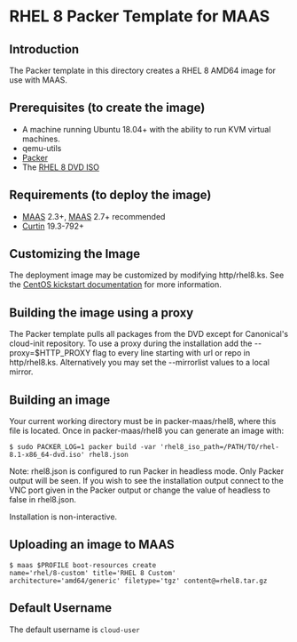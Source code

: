 # RHEL 8 Packer Template for MAAS

## Introduction
The Packer template in this directory creates a RHEL 8 AMD64 image for use with MAAS.

## Prerequisites (to create the image)

* A machine running Ubuntu 18.04+ with the ability to run KVM virtual machines.
* qemu-utils
* [Packer](https://www.packer.io/intro/getting-started/install.html)
* The [RHEL 8 DVD ISO](https://developers.redhat.com/products/rhel/download)

## Requirements (to deploy the image)

* [MAAS](https://maas.io) 2.3+, [MAAS](https://maas.io) 2.7+ recommended
* [Curtin](https://launchpad.net/curtin) 19.3-792+

## Customizing the Image
The deployment image may be customized by modifying http/rhel8.ks. See the [CentOS kickstart documentation](https://docs.centos.org/en-US/centos/install-guide/Kickstart2/) for more information.

## Building the image using a proxy
The Packer template pulls all packages from the DVD except for Canonical's
cloud-init repository. To use a proxy during the installation add the
--proxy=$HTTP_PROXY flag to every line starting with url or repo in
http/rhel8.ks. Alternatively you may set the --mirrorlist values to a
local mirror.

## Building an image
Your current working directory must be in packer-maas/rhel8, where this file
is located. Once in packer-maas/rhel8 you can generate an image with:

```
$ sudo PACKER_LOG=1 packer build -var 'rhel8_iso_path=/PATH/TO/rhel-8.1-x86_64-dvd.iso' rhel8.json
```

Note: rhel8.json is configured to run Packer in headless mode. Only Packer
output will be seen. If you wish to see the installation output connect to the
VNC port given in the Packer output or change the value of headless to false in
rhel8.json.

Installation is non-interactive.

## Uploading an image to MAAS
```
$ maas $PROFILE boot-resources create
name='rhel/8-custom' title='RHEL 8 Custom' architecture='amd64/generic' filetype='tgz' content@=rhel8.tar.gz
```

## Default Username
The default username is ```cloud-user```
